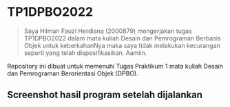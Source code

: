 # TP1DPBO2022

>Saya Hilman Fauzi Herdiana (2000879) mengerjakan tugas TP1DPBO2022 dalam mata kuliah Desain dan Pemrograman Berbasis Objek untuk keberkahanNya maka saya tidak melakukan kecurangan seperti yang telah dispesifikasikan. Aamiin.

Repository ini dibuat untuk memenuhi Tugas Praktikum 1 mata kuliah Desain dan Pemrograman Berorientasi Objek (DPBO).

## **Screenshot hasil program setelah dijalankan**